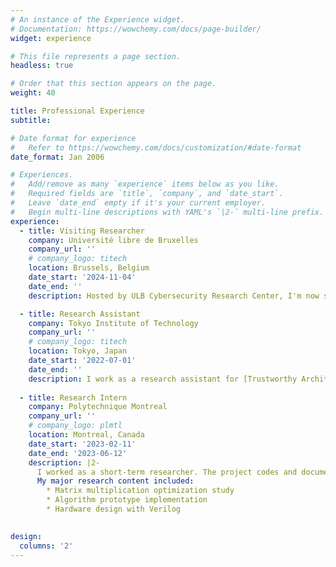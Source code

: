 ```yaml
---
# An instance of the Experience widget.
# Documentation: https://wowchemy.com/docs/page-builder/
widget: experience

# This file represents a page section.
headless: true

# Order that this section appears on the page.
weight: 40

title: Professional Experience
subtitle:

# Date format for experience
#   Refer to https://wowchemy.com/docs/customization/#date-format
date_format: Jan 2006

# Experiences.
#   Add/remove as many `experience` items below as you like.
#   Required fields are `title`, `company`, and `date_start`.
#   Leave `date_end` empty if it's your current employer.
#   Begin multi-line descriptions with YAML's `|2-` multi-line prefix.
experience:
  - title: Visiting Researcher
    company: Université libre de Bruxelles
    company_url: ''
    # company_logo: titech
    location: Brussels, Belgium
    date_start: '2024-11-04'
    date_end: ''
    description: Hosted by ULB Cybersecurity Research Center, I'm now studying embedded system security.

  - title: Research Assistant
    company: Tokyo Institute of Technology
    company_url: ''
    # company_logo: titech
    location: Tokyo, Japan
    date_start: '2022-07-01'
    date_end: ''
    description: I work as a research assistant for [Trustworthy Architecture, Cryptography, and Evaluation for IoT systems](https://trace-for-iot.org/) and [Green-niX](https://www.knc.titech.ac.jp/gnx/).
        
  - title: Research Intern
    company: Polytechnique Montreal 
    company_url: ''
    # company_logo: plmtl
    location: Montreal, Canada
    date_start: '2023-02-11'
    date_end: '2023-06-12'
    description: |2-
      I worked as a short-term researcher. The project codes and document are available through the [link](https://github.com/qyz-pi/Matrix-Multiplication-Optimization-for-LUT-Usage-on-FPGA/).
      My major research content included:
        * Matrix multiplication optimization study
        * Algorithm prototype implementation
        * Hardware design with Verilog
    

design:
  columns: '2'
---
```

